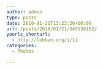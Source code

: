 ```yaml
---
author: admin
type: posts
date: 2010-01-21T13:23:26+00:00
url: /posts/2010/01/21/345936102/
yourls_shorturl:
  - http://lobban.org/i/1i
categories:
  - Photos

---
```

<div class="figure">
  <img src="https://andy.lobban.org/photo/1280/345936102/1/tumblr_kwlmj2MbDD1qzrl7b" alt="" />
</div>